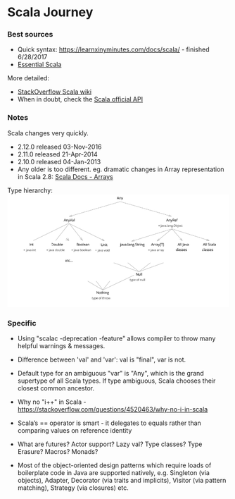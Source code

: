 # Scala Journey

### Best sources
* Quick syntax: https://learnxinyminutes.com/docs/scala/ - finished 6/28/2017
* [Essential Scala](http://underscore.io/training/courses/essential-scala/)

More detailed:
* [StackOverflow Scala wiki](https://stackoverflow.com/tags/scala/info)
* When in doubt, check the [Scala official API](http://www.scala-lang.org/api/2.12.2/)


### Notes
Scala changes very quickly.

* 2.12.0 released 03-Nov-2016
* 2.11.0 released 21-Apr-2014
* 2.10.0 released 04-Jan-2013
* Any older is too different. eg. dramatic changes in Array representation in Scala 2.8:
[Scala Docs - Arrays](http://docs.scala-lang.org/overviews/collections/arrays.html)

Type hierarchy:
![Type hierarchy](type-hierarchy.PNG)

### Specific
* Using "scalac -deprecation -feature" allows compiler to throw many helpful warnings & messages.

* Difference between 'val' and 'var': val is "final", var is not.
* Default type for an ambiguous "var" is "Any", which is the grand supertype of all Scala types.
If type ambiguous, Scala chooses their closest common ancestor.
* Why no "i++" in Scala - https://stackoverflow.com/questions/4520463/why-no-i-in-scala
* Scala’s == operator is smart - it delegates to equals rather than comparing values on reference identity

* What are futures? Actor support? Lazy val? Type classes? Type Erasure? Macros? Monads?
* Most of the object-oriented design patterns which require loads of boilerplate code in Java are supported natively, e.g. Singleton (via objects), Adapter, Decorator (via traits and implicits), Visitor (via pattern matching), Strategy (via closures) etc.